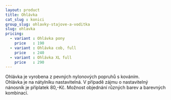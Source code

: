 ```yaml
---
layout: product
title: Ohlávka
cat_slug : konici
group_slug: ohlavky-stajove-a-voditka
slug: ohlavka
pricing:
  - variant : Ohlávka pony
    price   : 190
  - variant : Ohlávka cob, full
    price   : 240
  - variant : Ohlávka XL full
    price   : 290
---
```


Ohlávka je vyrobena z pevných nylonových popruhů s kováním.  
Ohlávka je na nátylníku nastavitelná.
V případě zájmu o nastavitelný nánosník je příplatek 80,-Kč.
Možnost objednání různých barev a barevných kombinací.

